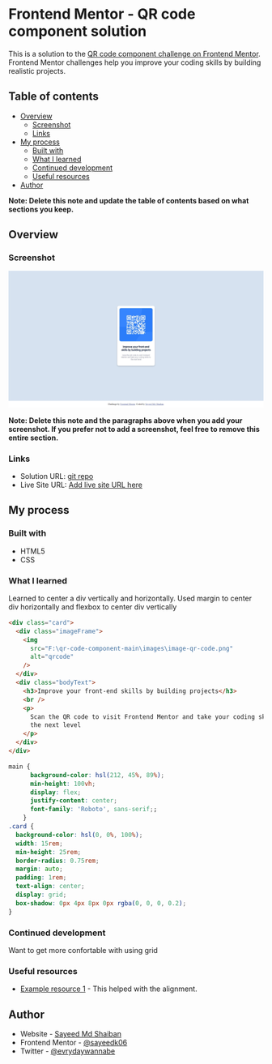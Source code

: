 # Frontend Mentor - QR code component solution

This is a solution to the [QR code component challenge on Frontend Mentor](https://www.frontendmentor.io/challenges/qr-code-component-iux_sIO_H). Frontend Mentor challenges help you improve your coding skills by building realistic projects.

## Table of contents

- [Overview](#overview)
  - [Screenshot](#screenshot)
  - [Links](#links)
- [My process](#my-process)
  - [Built with](#built-with)
  - [What I learned](#what-i-learned)
  - [Continued development](#continued-development)
  - [Useful resources](#useful-resources)
- [Author](#author)


**Note: Delete this note and update the table of contents based on what sections you keep.**

## Overview

### Screenshot

![Solution preview of the QR code component challenge](./images/solution-qr-code.jpeg)

**Note: Delete this note and the paragraphs above when you add your screenshot. If you prefer not to add a screenshot, feel free to remove this entire section.**

### Links

- Solution URL: [git repo](https://github.com/sayeedk06/FM-QR-codeComponent)
- Live Site URL: [Add live site URL here](https://your-live-site-url.com)

## My process

### Built with

- HTML5
- CSS

### What I learned

Learned to center a div vertically and horizontally. Used margin to center div horizontally and flexbox to center div vertically

```html
<div class="card">
  <div class="imageFrame">
    <img
      src="F:\qr-code-component-main\images\image-qr-code.png"
      alt="qrcode"
    />
  </div>
  <div class="bodyText">
    <h3>Improve your front-end skills by building projects</h3>
    <br />
    <p>
      Scan the QR code to visit Frontend Mentor and take your coding skills to
      the next level
    </p>
  </div>
</div>
```

```css
main {
      background-color: hsl(212, 45%, 89%);
      min-height: 100vh;
      display: flex;
      justify-content: center;
      font-family: 'Roboto', sans-serif;;
    }
.card {
  background-color: hsl(0, 0%, 100%);
  width: 15rem;
  min-height: 25rem;
  border-radius: 0.75rem;
  margin: auto;
  padding: 1rem;
  text-align: center;
  display: grid;
  box-shadow: 0px 4px 8px 0px rgba(0, 0, 0, 0.2);
}
```


### Continued development

Want to get more confortable with using grid

### Useful resources

- [Example resource 1](https://www.w3schools.com/css/css_align.asp) - This helped with the alignment.

## Author

- Website - [Sayeed Md Shaiban](https://sayeedshaiban.fyi/)
- Frontend Mentor - [@sayeedk06](https://www.frontendmentor.io/profile/sayeedk06)
- Twitter - [@evrydaywannabe](https://twitter.com/evrydaywannabe)


